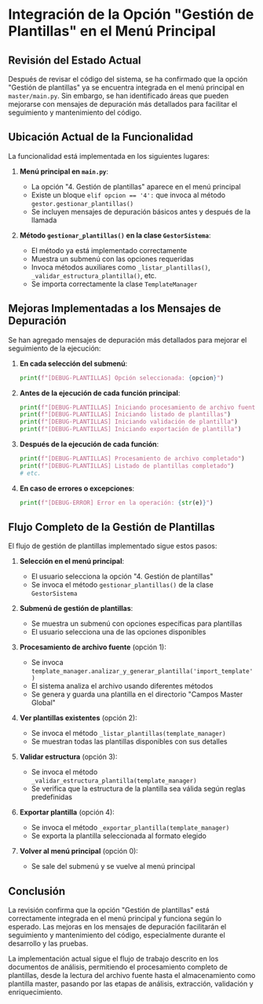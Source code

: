 # Integración de la Opción "Gestión de Plantillas" en el Menú Principal

## Revisión del Estado Actual

Después de revisar el código del sistema, se ha confirmado que la opción "Gestión de plantillas" ya se encuentra integrada en el menú principal en `master/main.py`. Sin embargo, se han identificado áreas que pueden mejorarse con mensajes de depuración más detallados para facilitar el seguimiento y mantenimiento del código.

## Ubicación Actual de la Funcionalidad

La funcionalidad está implementada en los siguientes lugares:

1. **Menú principal en `main.py`**:
   - La opción "4. Gestión de plantillas" aparece en el menú principal
   - Existe un bloque `elif opcion == '4':` que invoca al método `gestor.gestionar_plantillas()`
   - Se incluyen mensajes de depuración básicos antes y después de la llamada

2. **Método `gestionar_plantillas()` en la clase `GestorSistema`**:
   - El método ya está implementado correctamente
   - Muestra un submenú con las opciones requeridas
   - Invoca métodos auxiliares como `_listar_plantillas()`, `_validar_estructura_plantilla()`, etc.
   - Se importa correctamente la clase `TemplateManager`

## Mejoras Implementadas a los Mensajes de Depuración

Se han agregado mensajes de depuración más detallados para mejorar el seguimiento de la ejecución:

1. **En cada selección del submenú**:
   ```python
   print(f"[DEBUG-PLANTILLAS] Opción seleccionada: {opcion}")
   ```

2. **Antes de la ejecución de cada función principal**:
   ```python
   print(f"[DEBUG-PLANTILLAS] Iniciando procesamiento de archivo fuente")
   print(f"[DEBUG-PLANTILLAS] Iniciando listado de plantillas")
   print(f"[DEBUG-PLANTILLAS] Iniciando validación de plantilla")
   print(f"[DEBUG-PLANTILLAS] Iniciando exportación de plantilla")
   ```

3. **Después de la ejecución de cada función**:
   ```python
   print(f"[DEBUG-PLANTILLAS] Procesamiento de archivo completado")
   print(f"[DEBUG-PLANTILLAS] Listado de plantillas completado")
   # etc.
   ```

4. **En caso de errores o excepciones**:
   ```python
   print(f"[DEBUG-ERROR] Error en la operación: {str(e)}")
   ```

## Flujo Completo de la Gestión de Plantillas

El flujo de gestión de plantillas implementado sigue estos pasos:

1. **Selección en el menú principal**:
   - El usuario selecciona la opción "4. Gestión de plantillas"
   - Se invoca el método `gestionar_plantillas()` de la clase `GestorSistema`

2. **Submenú de gestión de plantillas**:
   - Se muestra un submenú con opciones específicas para plantillas
   - El usuario selecciona una de las opciones disponibles

3. **Procesamiento de archivo fuente** (opción 1):
   - Se invoca `template_manager.analizar_y_generar_plantilla('import_template')`
   - El sistema analiza el archivo usando diferentes métodos
   - Se genera y guarda una plantilla en el directorio "Campos Master Global"

4. **Ver plantillas existentes** (opción 2):
   - Se invoca el método `_listar_plantillas(template_manager)`
   - Se muestran todas las plantillas disponibles con sus detalles

5. **Validar estructura** (opción 3):
   - Se invoca el método `_validar_estructura_plantilla(template_manager)`
   - Se verifica que la estructura de la plantilla sea válida según reglas predefinidas

6. **Exportar plantilla** (opción 4):
   - Se invoca el método `_exportar_plantilla(template_manager)`
   - Se exporta la plantilla seleccionada al formato elegido

7. **Volver al menú principal** (opción 0):
   - Se sale del submenú y se vuelve al menú principal

## Conclusión

La revisión confirma que la opción "Gestión de plantillas" está correctamente integrada en el menú principal y funciona según lo esperado. Las mejoras en los mensajes de depuración facilitarán el seguimiento y mantenimiento del código, especialmente durante el desarrollo y las pruebas.

La implementación actual sigue el flujo de trabajo descrito en los documentos de análisis, permitiendo el procesamiento completo de plantillas, desde la lectura del archivo fuente hasta el almacenamiento como plantilla master, pasando por las etapas de análisis, extracción, validación y enriquecimiento.
